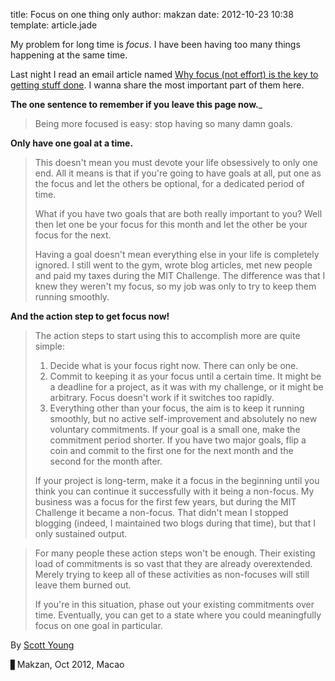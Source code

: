 title: Focus on one thing only
author: makzan
date: 2012-10-23 10:38
template: article.jade

My problem for long time is _focus_. I have been having too many things happening at the same time.

Last night I read an email article named [Why focus (not effort) is the key to getting stuff done][1]. I wanna share the most important part of them here.

__The one sentence to remember if you leave this page now.___
> Being more focused is easy: stop having so many damn goals.

__Only have one goal at a time.__

> This doesn't mean you must devote your life obsessively to only one end. All it means is that if you're going to have goals at all, put one as the focus and let the others be optional, for a dedicated period of time.
>
> What if you have two goals that are both really important to you? Well then let one be your focus for this month and let the other be your focus for the next.
>
> Having a goal doesn't mean everything else in your life is completely ignored. I still went to the gym, wrote blog articles, met new people and paid my taxes during the MIT Challenge. The difference was that I knew they weren't my focus, so my job was only to try to keep them running smoothly.

__And the action step to get focus now!__

> The action steps to start using this to accomplish more are quite simple:
>
>
>   1. Decide what is your focus right now. There can only be one.
>   2. Commit to keeping it as your focus until a certain time. It might be a deadline for a project, as it was with my challenge, or it might be arbitrary. Focus doesn't work if it switches too rapidly.
>   3. Everything other than your focus, the aim is to keep it running smoothly, but no active self-improvement and absolutely no new voluntary commitments.
> If your goal is a small one, make the commitment period shorter. If you have two major goals, flip a coin and commit to the first one for the next month and the second for the month after.
>
> If your project is long-term, make it a focus in the beginning until you think you can continue it successfully with it being a non-focus. My business was a focus for the first few years, but during the MIT Challenge it became a non-focus. That didn't mean I stopped blogging (indeed, I maintained two blogs during that time), but that I only sustained output.



> For many people these action steps won't be enough. Their existing load of commitments is so vast that they are already overextended. Merely trying to keep all of these activities as non-focuses will still leave them burned out.
>
> If you're in this situation, phase out your existing commitments over time. Eventually, you can get to a state where you could meaningfully focus on one goal in particular.


By [Scott Young][2]


▋Makzan, Oct 2012, Macao

[1]: http://www.scotthyoung.com/blog/2012/10/15/focus-not-effort/
[2]: http://www.scotthyoung.com